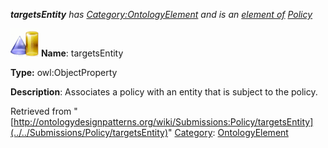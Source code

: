___targetsEntity__ has [Category:OntologyElement](../../Category/OntologyElement "Category:OntologyElement") and is an [element of](../../Property/ElementOf "Property:ElementOf") [Policy](../../Submissions/Policy "Submissions:Policy")_


  




[![ObjectProperty](../../images/thumb/c/c3/ObjectProperty.gif/45px-ObjectProperty.gif)](../../Image/ObjectProperty.gif "ObjectProperty")
__Name__: targetsEntity 


__Type:__ owl:ObjectProperty 


__Description__: Associates a policy with an entity that is subject to the policy. 





Retrieved from "[http://ontologydesignpatterns.org/wiki/Submissions:Policy/targetsEntity](../../Submissions/Policy/targetsEntity)"
 [Category](http://ontologydesignpatterns.org/wiki/Special:Categories "Special:Categories"): [OntologyElement](../../Category/OntologyElement "Category:OntologyElement")